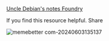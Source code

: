 [Uncle Debian's notes Foundry](https://github.com/debianchef/uncle-debian-notes/blob/trunk/uncle_debian_notes_on_foundry.md)

 If you find this resource helpful. Share  


![memebetter com-20240603135137](https://github.com/debianchef/uncle-debian-notes/assets/108822895/0f569a13-eef1-4618-851c-a79b88474058)
